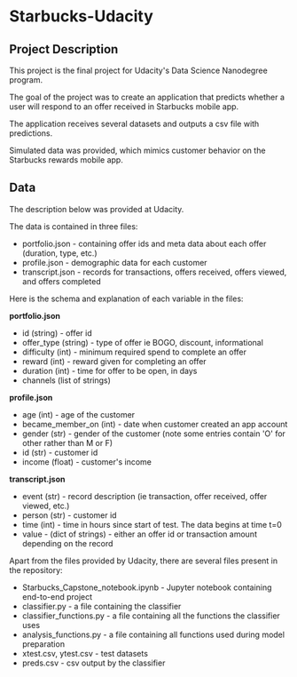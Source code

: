 # Starbucks-Udacity

## Project Description
This project is the final project for Udacity's Data Science Nanodegree program.

The goal of the project was to create an application that predicts whether a user will respond to an offer received in Starbucks mobile app.

The application receives several datasets and outputs a csv file with predictions.

Simulated data was provided, which mimics customer behavior on the Starbucks rewards mobile app.

## Data
The description below was provided at Udacity.

The data is contained in three files:

* portfolio.json - containing offer ids and meta data about each offer (duration, type, etc.)
* profile.json - demographic data for each customer
* transcript.json - records for transactions, offers received, offers viewed, and offers completed

Here is the schema and explanation of each variable in the files:

**portfolio.json**
* id (string) - offer id
* offer_type (string) - type of offer ie BOGO, discount, informational
* difficulty (int) - minimum required spend to complete an offer
* reward (int) - reward given for completing an offer
* duration (int) - time for offer to be open, in days
* channels (list of strings)

**profile.json**
* age (int) - age of the customer 
* became_member_on (int) - date when customer created an app account
* gender (str) - gender of the customer (note some entries contain 'O' for other rather than M or F)
* id (str) - customer id
* income (float) - customer's income

**transcript.json**
* event (str) - record description (ie transaction, offer received, offer viewed, etc.)
* person (str) - customer id
* time (int) - time in hours since start of test. The data begins at time t=0
* value - (dict of strings) - either an offer id or transaction amount depending on the record

Apart from the files provided by Udacity, there are several files present in the repository:
* Starbucks_Capstone_notebook.ipynb - Jupyter notebook containing end-to-end project
* classifier.py - a file containing the classifier
* classifier_functions.py - a file containing all the functions the classifier uses
* analysis_functions.py - a file containing all functions used during model preparation
* xtest.csv, ytest.csv - test datasets
* preds.csv - csv output by the classifier
